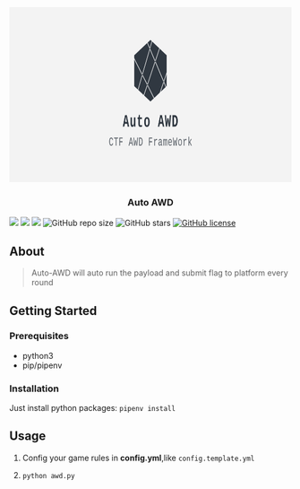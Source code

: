 <p align="center">
  <a href="https://github.com/XuCcc/Auto-AWD">
    <img src="./.images/banner.png" alt="Logo" width="820" height="312">
  </a>
  <h3 align="center">Auto AWD</h3>
</p>


![](https://github.com/XuCcc/Auto-AWD/workflows/CI/badge.svg)
![](https://img.shields.io/badge/python-v3.8-blue)
![](https://img.shields.io/badge/platform-windows%20%7C%20linux%20%7C%20macos-lightgrey)
![GitHub repo size](https://img.shields.io/github/repo-size/XuCcc/Auto-AWD)
![GitHub stars](https://img.shields.io/github/stars/XuCcc/Auto-AWD?style=social)
[![GitHub license](https://img.shields.io/github/license/XuCcc/Auto-AWD)](https://github.com/XuCcc/Auto-AWD/blob/master/LICENSE)

## About

> Auto-AWD will auto run the payload and submit flag to platform every round

## Getting Started

### Prerequisites

- python3
- pip/pipenv

### Installation

Just install python packages: `pipenv install`

## Usage

1. Config your game rules in **config.yml**,like `config.template.yml`

2. `python awd.py`